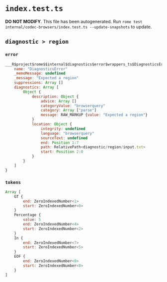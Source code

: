 # `index.test.ts`

**DO NOT MODIFY**. This file has been autogenerated. Run `rome test internal/codec-browsers/index.test.ts --update-snapshots` to update.

## `diagnostic > region`

### `error`

```javascript
___R$project$rome$$internal$diagnostics$error$wrappers_ts$DiagnosticsError {
	name: "DiagnosticsError"
	_memoMessage: undefined
	_message: "Expected a region"
	suppressions: Array []
	diagnostics: Array [
		Object {
			description: Object {
				advice: Array []
				categoryValue: "browserquery"
				category: Array ["parse"]
				message: RAW_MARKUP {value: "Expected a region"}
			}
			location: Object {
				integrity: undefined
				language: "browserquery"
				sourceText: undefined
				end: Position 1:7
				path: RelativePath<diagnostic/region/input.txt>
				start: Position 2:0
			}
		}
	]
}
```

### `tokens`

```javascript
Array [
	GT {
		end: ZeroIndexedNumber<1>
		start: ZeroIndexedNumber<0>
	}
	Percentage {
		value: 5
		end: ZeroIndexedNumber<4>
		start: ZeroIndexedNumber<2>
	}
	In {
		end: ZeroIndexedNumber<7>
		start: ZeroIndexedNumber<5>
	}
	EOF {
		end: ZeroIndexedNumber<8>
		start: ZeroIndexedNumber<8>
	}
]
```
